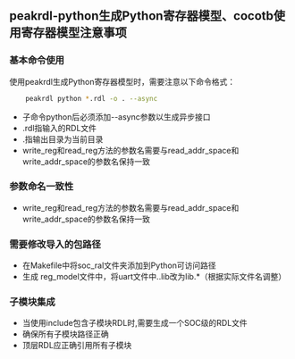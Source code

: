 ## peakrdl-python生成Python寄存器模型、cocotb使用寄存器模型注意事项

### 基本命令使用
使用peakrdl生成Python寄存器模型时，需要注意以下命令格式：
```bash
    peakrdl python *.rdl -o . --async
```

* 子命令python后必须添加--async参数以生成异步接口
* .rdl指输入的RDL文件
* .指输出目录为当前目录
* write_reg和read_reg方法的参数名需要与read_addr_space和write_addr_space的参数名保持一致

### 参数命名一致性
* write_reg和read_reg方法的参数名需要与read_addr_space和write_addr_space的参数名保持一致


### 需要修改导入的包路径
* 在Makefile中将soc_ral文件夹添加到Python可访问路径
* 生成 reg_model文件中，将uart文件中..lib改为lib.*（根据实际文件名调整）


### 子模块集成
* 当使用include包含子模块RDL时,需要生成一个SOC级的RDL文件
* 确保所有子模块路径正确
* 顶层RDL应正确引用所有子模块